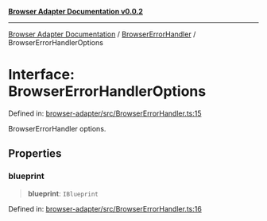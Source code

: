 [**Browser Adapter Documentation v0.0.2**](../../README.md)

***

[Browser Adapter Documentation](../../modules.md) / [BrowserErrorHandler](../README.md) / BrowserErrorHandlerOptions

# Interface: BrowserErrorHandlerOptions

Defined in: [browser-adapter/src/BrowserErrorHandler.ts:15](https://github.com/stonemjs/browser-adapter/blob/d2a6c7f067a005360bdac09297f0863b704b814a/src/BrowserErrorHandler.ts#L15)

BrowserErrorHandler options.

## Properties

### blueprint

> **blueprint**: `IBlueprint`

Defined in: [browser-adapter/src/BrowserErrorHandler.ts:16](https://github.com/stonemjs/browser-adapter/blob/d2a6c7f067a005360bdac09297f0863b704b814a/src/BrowserErrorHandler.ts#L16)
